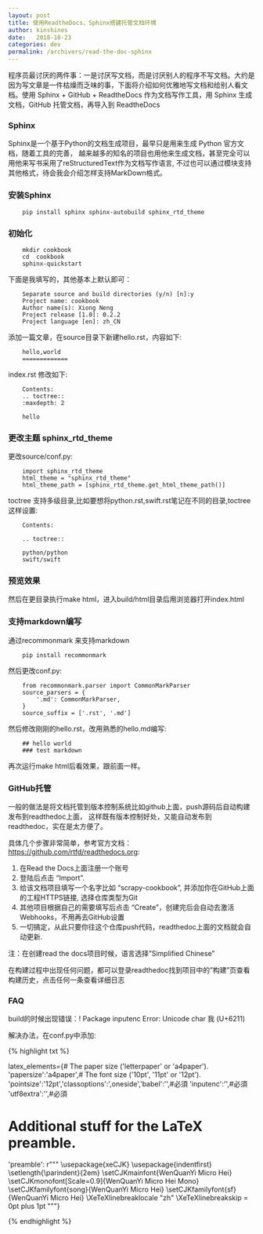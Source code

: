 ```yaml
---
layout: post
title: 使用ReadtheDocs、Sphinx搭建托管文档环境
author: kinshines
date:   2018-10-23
categories: dev
permalink: /archivers/read-the-doc-sphinx
---
```


<p class="lead">程序员最讨厌的两件事：一是讨厌写文档，而是讨厌别人的程序不写文档。大约是因为写文章是一件枯燥而乏味的事，下面将介绍如何优雅地写文档和给别人看文档。使用 Sphinx + GitHub + ReadtheDocs 作为文档写作工具，用 Sphinx 生成文档，GitHub 托管文档，再导入到 ReadtheDocs</p>

### Sphinx
Sphinx是一个基于Python的文档生成项目，最早只是用来生成 Python 官方文档，随着工具的完善， 越来越多的知名的项目也用他来生成文档，甚至完全可以用他来写书采用了reStructuredText作为文档写作语言, 不过也可以通过模块支持其他格式，待会我会介绍怎样支持MarkDown格式。

### 安装Sphinx

        pip install sphinx sphinx-autobuild sphinx_rtd_theme

### 初始化
        
        mkdir cookbook
        cd  cookbook
        sphinx-quickstart

下面是我填写的，其他基本上默认即可：

        Separate source and build directories (y/n) [n]:y 
        Project name: cookbook 
        Author name(s): Xiong Neng 
        Project release [1.0]: 0.2.2 
        Project language [en]: zh_CN

添加一篇文章，在source目录下新建hello.rst，内容如下:

        hello,world
        =============

index.rst 修改如下:

        Contents:
        .. toctree::
        :maxdepth: 2

        hello

### 更改主题 sphinx_rtd_theme
更改source/conf.py:

        import sphinx_rtd_theme
        html_theme = "sphinx_rtd_theme"
        html_theme_path = [sphinx_rtd_theme.get_html_theme_path()]

toctree 支持多级目录,比如要想将python.rst,swift.rst笔记在不同的目录,toctree这样设置:

        Contents:

        .. toctree::

        python/python
        swift/swift

### 预览效果
然后在更目录执行make html，进入build/html目录后用浏览器打开index.html

### 支持markdown编写
通过recommonmark 来支持markdown

        pip install recommonmark

然后更改conf.py:

        from recommonmark.parser import CommonMarkParser
        source_parsers = {
            '.md': CommonMarkParser,
        }
        source_suffix = ['.rst', '.md']

然后修改刚刚的hello.rst，改用熟悉的hello.md编写:

        ## hello world
        ### test markdown

再次运行make html后看效果，跟前面一样。

### GitHub托管
一般的做法是将文档托管到版本控制系统比如github上面，push源码后自动构建发布到readthedoc上面， 这样既有版本控制好处，又能自动发布到readthedoc，实在是太方便了。

具体几个步骤非常简单，参考官方文档：https://github.com/rtfd/readthedocs.org:

1. 在Read the Docs上面注册一个账号
2. 登陆后点击 “Import”.
3. 给该文档项目填写一个名字比如 “scrapy-cookbook”, 并添加你在GitHub上面的工程HTTPS链接, 选择仓库类型为Git
4. 其他项目根据自己的需要填写后点击 “Create”，创建完后会自动去激活Webhooks，不用再去GitHub设置
5. 一切搞定，从此只要你往这个仓库push代码，readthedoc上面的文档就会自动更新.

注：在创建read the docs项目时候，语言选择”Simplified Chinese”

在构建过程中出现任何问题，都可以登录readthedoc找到项目中的”构建”页查看构建历史，点击任何一条查看详细日志

### FAQ
build的时候出现错误：! Package inputenc Error: Unicode char 我 (U+6211)

解决办法，在conf.py中添加:

{% highlight txt %}

latex_elements={# The paper size ('letterpaper' or 'a4paper').
'papersize':'a4paper',# The font size ('10pt', '11pt' or '12pt').
'pointsize':'12pt','classoptions':',oneside','babel':'',#必須
'inputenc':'',#必須
'utf8extra':'',#必須
# Additional stuff for the LaTeX preamble.
'preamble': r"""
\usepackage{xeCJK}
\usepackage{indentfirst}
\setlength{\parindent}{2em}
\setCJKmainfont{WenQuanYi Micro Hei}
\setCJKmonofont[Scale=0.9]{WenQuanYi Micro Hei Mono}
\setCJKfamilyfont{song}{WenQuanYi Micro Hei}
\setCJKfamilyfont{sf}{WenQuanYi Micro Hei}
\XeTeXlinebreaklocale "zh"
\XeTeXlinebreakskip = 0pt plus 1pt
"""}

{% endhighlight %}
